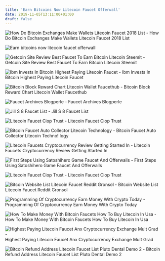 ```yaml
---
title: 'Earn Bitcoins Now Litecoin Faucet Offerwall'
date: 2019-11-05T13:11:00+01:00
draft: false
---
```


![How Do Bitcoin Exchanges Make Wallets Litecoin Faucet 2018 List - ](https://i.ytimg.com/vi/57ohuoNMsNE/maxresdefault.jpg "How Do Bitcoin Exchanges Make Wallets Litecoin Faucet 2018 List | Earn bitcoins now litecoin faucet offerwall") How Do Bitcoin Exchanges Make Wallets Litecoin Faucet 2018 List

![Earn bitcoins now litecoin faucet offerwall](https://i.pinimg.com/originals/fc/23/9e/fc239e7f6d46963f657ff7919254526a.png "Earn bitcoins now litecoin faucet offerwall") 

![Getcoin Site Review Best Faucet To Earn Bitcoin Litecoin Steemit - ](https://steemitimages.com/640x0/https://cdn.steemitimages.com/DQmdxothP9tbKJWdHbtKqpgMWXkLXFp9kfUAzbBL5vDZUuu/Getcoin.site%20faucet.jpg "Getcoin Site Review Best Faucet To Earn Bitcoin Litecoin Steemit | Earn bitcoins now litecoin faucet o!   fferwall") Getcoin Site Review Best Faucet To Earn Bitcoin Litecoin Steemit

![Ibm Invests In Bitcoin Highest Paying Litecoin Faucet - ](https://i.pinimg.com/originals/4a/c2/35/4ac235d7289ea29ebd785e07f8c5bdc6.jpg "Ibm Invests In Bitcoin Highest Paying Litecoin Faucet | Earn bitcoins now litecoin faucet offerwall") Ibm Invests In Bitcoin Highest Paying Litecoin Faucet

![Bitcoin Block Reward Chart Litecoin Wallet Faucethub - ](https://steemitimages.com/0x0/https://steemitimages.com/DQmVi9kyGp8Y7r9aAqyuY45GEheR7iWFNGekvk7NEjUy13k/image.png "Bitcoin Block Reward Chart Litecoin Wallet Faucethub | Earn bitcoins now litecoin faucet offerwall") Bitcoin Block Reward Chart Litecoin Wallet Faucethub

![Faucet Archives Blogperle - ](https://www.blogperle.de/wp-content/uploads/2018/05/bitcoin-faucet-umfrage-ausfuellen.png "Faucet !   Archives Blogperle | Earn bitcoins now litecoin faucet offerwall") Faucet Archives Blogperle

![Jill S 8 Faucet List - ](https://static.wixstatic.com/media/787aea_79342fe5143549f48690631ed9c27bd3~mv2.gif "Jill S 8 Faucet List | Earn bitcoins now litecoin faucet offerwall") Jill S 8 Faucet List

![Litecoin Faucet Ciop Trust - ](http://cioptrust.weebly.com/uploads/1/3/4/4/13440245/litecoin-faucet_1_orig.jpg "Litecoin Faucet Ciop Trust | Earn bitcoins now litecoin faucet offerwall") Litecoin Faucet Ciop Trust

![Bitcoin Faucet Auto Collector Litecoin Technology - ](https://i.ytimg.com/vi/5VOw0A6WXlk/maxresdefault.jpg "Bitcoin Faucet Auto Collector Litecoin Technology | Earn bitcoins now litecoin faucet offerwall") Bitcoin Faucet Auto Collector Litecoin Techno! logy

![Litecoin Faucets Cryptocurrency Review Getting Started In - ](https://i.pinimg.com/originals/f8/11/e5/f811e5dae40074c29d2b49bc1a9afb21.jpg "Litecoin Faucets Cryptocurrency Review Getting Started In | Earn bitcoins now litecoin faucet offerwall") Litecoin Faucets Cryptocurrency Review Getting Started In

![First Steps Using Satoshihero Game Faucet And Offerwalls - ](https://cdn.publish0x.com/prod/fs/cachedimages/2244017565-b0d6ca392541f3b37f3f69ee15470dd747e7644175e671fa7c824b2e27835bda.png "First Steps Using Satoshihero Game Faucet And Offerwalls | Earn bitcoins now litecoin faucet offerwall") First Steps Using Satoshihero Game Faucet And Offerwalls

![Litecoin Faucet Ciop Trust - ](http://cioptrust.weebly.com/uploads/1/3/4/4/13440245/litecoin-faucet3.jpg) Litecoin Faucet Ciop Trust

![Bitcoin Website List Litecoin Faucet Reddit Gronsol - ](http://i.imgur.com/kmCizkW.png "Bitcoin Website List Litecoin Faucet Reddit Gronsol | Earn bitcoins now litecoin faucet offerwall") Bitcoin Website List Litecoin Faucet Reddit Gronsol

![Programming Of Cryptocurrency Earn Money With Crypto Today - ](https://i.ytimg.com/vi/jNZZuKn6GuY/hqdefault.jpg "Programming Of Cryptocurrency Earn Money With Crypto Today | Earn bitcoins now litecoin faucet offerwall") Programming Of Cryptocurrency Earn Money With Crypto Today

![How To Make Money With Bitcoin Faucets How To Buy Litecoin In Usa - ](http://www.bitcoinvoyager.com/wp-content/uploads/screenshot-website-litecoin-faucet-720x351.png "How To Make Money With Bitcoin Faucets H!   ow To Buy Litecoin In Usa | Earn bitcoins now litecoin faucet offerwall") How To Make Money With Bitcoin Faucets How To Buy Litecoin In Usa

![Highest Paying Litecoin Faucet Anx Cryptocurrency Exchange Mult Grad - ](https://i.ytimg.com/vi/-K37sHXX22Y/maxresdefault.jpg "Highest Paying Litecoin Faucet Anx Cryptocurrency Exchange Mult Grad | Earn bitcoins now litecoin faucet offerwall") Highest Paying Litecoin Faucet Anx Cryptocurrency Exchange Mult Grad

![Bitcoin Refund Address Litecoin Faucet List Pluto Dental Demo 2 - ](http://bitcoinblog24.pl/wp-content/uploads/2017/08/email-subsc.jpg "Bitcoin Refund Address Litecoin Faucet List Pluto Dental Demo 2 | Earn bitcoins now litecoin faucet offerwall") Bitcoin Refund Address Litecoin Faucet List Pluto Dental Demo 2
